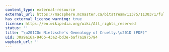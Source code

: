 ```yaml
---
content_type: external-resource
external_url: https://macsphere.mcmaster.ca/bitstream/11375/11303/1/fulltext.pdf
has_external_license_warning: true
license: https://en.wikipedia.org/wiki/All_rights_reserved
status: ''
title: "\u201COn Nietzsche's Genealogy of Cruelty.\u201D (PDF)"
uid: 30a9a16a-946b-43a2-bd3e-baf7a1975794
wayback_url: ''
---
```

